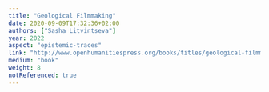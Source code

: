 ```yaml
---
title: "Geological Filmmaking"
date: 2020-09-09T17:32:36+02:00
authors: ["Sasha Litvintseva"]
year: 2022
aspect: "epistemic-traces"
link: "http://www.openhumanitiespress.org/books/titles/geological-filmmaking/"
medium: "book"
weight: 8
notReferenced: true
---
```

